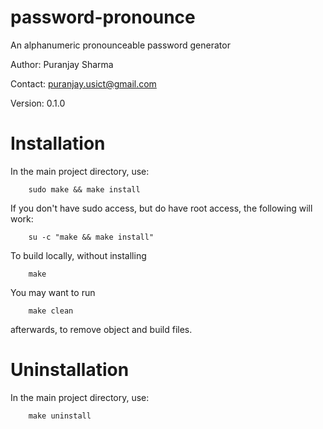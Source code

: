 password-pronounce
==================

An alphanumeric pronounceable password generator





Author:   Puranjay Sharma

Contact:  puranjay.usict@gmail.com

Version:  0.1.0




Installation
============

In the main project directory, use:

        sudo make && make install

If you don't have sudo access, but do have root access, the following will work:

        su -c "make && make install"
        
To build locally, without installing

        make

You may want to run
        
        make clean

afterwards, to remove object and build files.

Uninstallation
=============

In the main project directory, use:
        
        make uninstall

